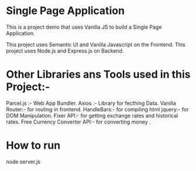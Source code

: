 # Single Page Application

This is a project demo that uses Vanilla JS to build a Single Page Application.

This project uses Semantic UI and Vanilla Javascript on the Frontend.
This project uses Node.js and Express.js on Backend.

# Other Libraries ans Tools used in this Project:-

Parcel.js :- Web App Bundler.
Axios :- Library for fecthing Data.
Vanilla Router:- for routing in frontend.
HandleBars:- for compiling html
jquery:- for DOM Manipulation.
Fixer API:- for getting exchange rates and historical rates.
Free Currency Converter API:- for converting money .

# How to run
node server.js


